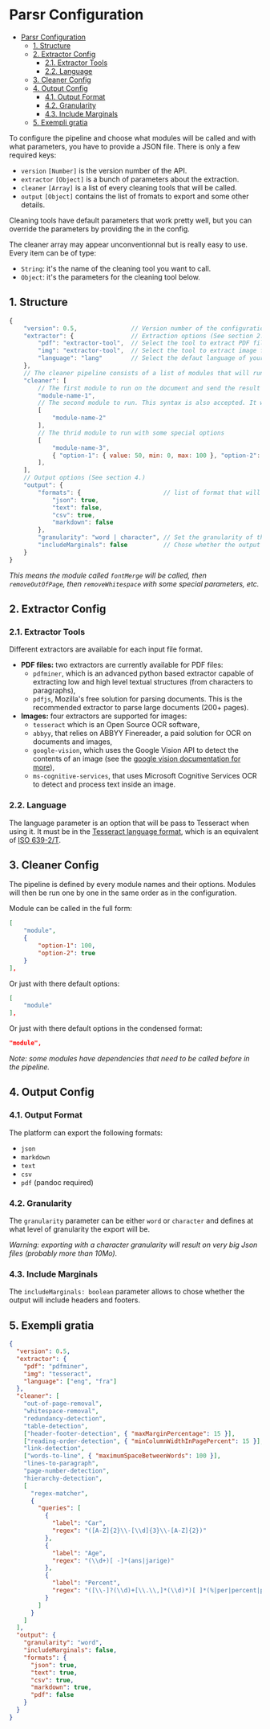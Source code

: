 # Parsr Configuration

- [Parsr Configuration](#parsr-configuration)
  - [1. Structure](#1-structure)
  - [2. Extractor Config](#2-extractor-config)
    - [2.1. Extractor Tools](#21-extractor-tools)
    - [2.2. Language](#22-language)
  - [3. Cleaner Config](#3-cleaner-config)
  - [4. Output Config](#4-output-config)
    - [4.1. Output Format](#41-output-format)
    - [4.2. Granularity](#42-granularity)
    - [4.3. Include Marginals](#43-include-marginals)
  - [5. Exempli gratia](#5-exempli-gratia)
  
To configure the pipeline and choose what modules will be called and with what parameters, you have to provide a JSON file.
There is only a few required keys:

- `version` `[Number]` is the version number of the API.
- `extractor` `[Object]` is a bunch of parameters about the extraction.
- `cleaner` `[Array]` is a list of every cleaning tools that will be called.
- `output` `[Object]` contains the list of fromats to export and some other details.

Cleaning tools have default parameters that work pretty well, but you can override the parameters by providing the in the config.

The cleaner array may appear unconventionnal but is really easy to use. Every item can be of type:

- `String`: it's the name of the cleaning tool you want to call.
- `Object`: it's the parameters for the cleaning tool below.

## 1. Structure

```js
{
    "version": 0.5,               // Version number of the configuration file format
    "extractor": {                // Extraction options (See section 2.)
        "pdf": "extractor-tool",  // Select the tool to extract PDF files
        "img": "extractor-tool",  // Select the tool to extract image files (JPG, PNG, TIFF, etc.)
        "language": "lang"        // Select the defaut language of your document. This is used to increase the accuracy of OCR tools (See section 2.2)
    },
    // The cleaner pipeline consists of a list of modules that will run on given file (See section 3.)
    "cleaner": [
        // The first module to run on the document and send the result to the next module
        "module-name-1",
        // The second module to run. This syntax is also accepted. It will use only the default module options
        [
            "module-name-2"
        ],
        // The thrid module to run with some special options
        [
            "module-name-3",
            { "option-1": { value: 50, min: 0, max: 100 }, "option-2": { value: true } }
        ],
    ],
    // Output options (See section 4.)
    "output": {
        "formats": {                       // list of format that will be outputed (See section 4.1.)
            "json": true,
            "text": false,
            "csv": true,
            "markdown": false
        },
        "granularity": "word | character", // Set the granularity of the output (See section 4.2.)
        "includeMarginals": false          // Chose whether the output will include headers and footers (See section 4.3.)
    }
}
```

_This means the module called `fontMerge` will be called, then `removeOutOfPage`, then `removeWhitespace` with some special parameters, etc._

## 2. Extractor Config

### 2.1. Extractor Tools

Different extractors are available for each input file format.

- **PDF files:** two extractors are currently available for PDF files:
  - `pdfminer`, which is an advanced python based extractor capable of extracting low and high level textual structures (from characters to paragraphs),
  - `pdfjs`, Mozilla's free solution for parsing documents. This is the recommended extractor to parse large documents (200+ pages).
- **Images:** four extractors are supported for images:
  - `tesseract` which is an Open Source OCR software,
  - `abbyy`, that relies on ABBYY Finereader, a paid solution for OCR on documents and images,
  - `google-vision`, which uses the Google Vision API to detect the contents of an image (see the [google vision documentation for more](google-vision.md)),
  - `ms-cognitive-services`, that uses Microsoft Cognitive Services OCR to detect and process text inside an image.
### 2.2. Language

The language parameter is an option that will be pass to Tesseract when using it. It must be in the [Tesseract language format](https://github.com/tesseract-ocr/tesseract/blob/master/doc/tesseract.1.asc#languages), which is an equivalent of [ISO 639-2/T](https://en.wikipedia.org/wiki/List_of_ISO_639-1_codes).

## 3. Cleaner Config

The pipeline is defined by every module names and their options. Modules will then be run one by one in the same order as in the configuration.

Module can be called in the full form:

```json
[
	"module",
	{
		"option-1": 100,
		"option-2": true
	}
],
```

Or just with there default options:

```json
[
	"module"
],
```

Or just with there default options in the condensed format:

```json
"module",
```

_Note: some modules have dependencies that need to be called before in the pipeline._

## 4. Output Config

### 4.1. Output Format

The platform can export the following formats:

- `json`
- `markdown`
- `text`
- `csv`
- `pdf` (pandoc required)

### 4.2. Granularity

The `granularity` parameter can be either `word` or `character` and defines at what level of granularity the export will be.

_Warning: exporting with a character granularity will result on very big Json files (probably more than 10Mo)._

### 4.3. Include Marginals

The `includeMarginals: boolean` parameter allows to chose whether the output will include headers and footers.

## 5. Exempli gratia

```json
{
  "version": 0.5,
  "extractor": {
    "pdf": "pdfminer",
    "img": "tesseract",
    "language": ["eng", "fra"]
  },
  "cleaner": [
    "out-of-page-removal",
    "whitespace-removal",
    "redundancy-detection",
    "table-detection",
    ["header-footer-detection", { "maxMarginPercentage": 15 }],
    ["reading-order-detection", { "minColumnWidthInPagePercent": 15 }],
    "link-detection",
    ["words-to-line", { "maximumSpaceBetweenWords": 100 }],
    "lines-to-paragraph",
    "page-number-detection",
    "hierarchy-detection",
    [
      "regex-matcher",
      {
        "queries": [
          {
            "label": "Car",
            "regex": "([A-Z]{2}\\-[\\d]{3}\\-[A-Z]{2})"
          },
          {
            "label": "Age",
            "regex": "(\\d+)[ -]*(ans|jarige)"
          },
          {
            "label": "Percent",
            "regex": "([\\-]?(\\d)+[\\.\\,]*(\\d)*)[ ]*(%|per|percent|pourcent|procent)"
          }
        ]
      }
    ]
  ],
  "output": {
    "granularity": "word",
    "includeMarginals": false,
    "formats": {
      "json": true,
      "text": true,
      "csv": true,
      "markdown": true,
      "pdf": false
    }
  }
}
```
